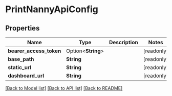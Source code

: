 # PrintNannyApiConfig

## Properties

Name | Type | Description | Notes
------------ | ------------- | ------------- | -------------
**bearer_access_token** | Option<**String**> |  | [readonly]
**base_path** | **String** |  | [readonly]
**static_url** | **String** |  | [readonly]
**dashboard_url** | **String** |  | [readonly]

[[Back to Model list]](../README.md#documentation-for-models) [[Back to API list]](../README.md#documentation-for-api-endpoints) [[Back to README]](../README.md)


